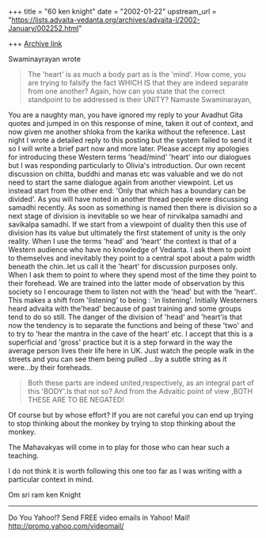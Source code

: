 +++
title = "60 ken knight"
date = "2002-01-22"
upstream_url = "https://lists.advaita-vedanta.org/archives/advaita-l/2002-January/002252.html"

+++
[Archive link](https://lists.advaita-vedanta.org/archives/advaita-l/2002-January/002252.html)

Swaminayrayan wrote

> The 'heart' is as much a body part as is the 'mind'.
> How come, you are trying to falsify the fact WHICH
> IS
> that they are indeed separate from one another?
> Again,
> how can you state that the correct standpoint to be
> addressed is their UNITY?
Namaste Swaminarayan,

You are a naughty man, you have ignored my reply to
your Avadhut Gita quotes and jumped in on this
response of mine, taken it out of context, and now
given me another shloka from the karika without the
reference. Last night I wrote a detailed reply to this
posting but the system failed to send it so I will
write a brief part now and more later.
Please accept my apologies for introducing these
Western terms 'head/mind' 'heart' into our dialogues
but I was responding particularly to Olivia's
introduction.
Our own recent discussion on chitta, buddhi and manas
etc was valuable and we do not need to start the same
dialogue again from another viewpoint.
Let us instead start from the other end:
'Only that which has a boundary can be divided'.  As
you will have noted in another thread people were
discussing samadhi recently. As soon as something is
named then there is division so a next stage of
division is inevitable so we hear of nirvikalpa
samadhi and savikalpa samadhi.
If we start from a viewpoint of duality then this use
of division has its value but ultimately the first
statement of unity is the only reality.
When I use the terms 'head' and 'heart' the context is
that of a Western audience who have no knowledge of
Vedanta. I ask them to point to themselves and
inevitably they point to a central spot about a palm
width beneath the chin..let us call it the 'heart' for
discussion purposes only. When I ask them to point to
where they spend most of the time they point to their
forehead. We are trained into the latter mode of
observation by this society so I encourage them to
listen not with the 'head' but with the 'heart'. This
makes a shift from 'listening' to being : 'in
listening'.
Initially Westerners heard advaita with the'head'
because of past training and some groups tend to do so
still.
The danger of the division of 'head' and 'heart'is
that now the tendency is to separate the functions and
being of these 'two' and to try to 'hear the mantra in
the cave of the heart' etc.
I accept that this is a superficial and 'gross'
practice but it is a step forward in the way the
average person lives their life here in UK. Just watch
the people walk in the streets and you can see them
being pulled ...by a subtle string as it were...by
their foreheads.
>
> Both these parts are indeed united,respectively, as
> an
> integral part of this 'BODY'.Is that not so? And
> from
> the Advaitic point of view ,BOTH THESE ARE TO BE
NEGATED!


Of course but by whose effort? If you are not careful
you can end up trying to stop thinking about the
monkey by trying to stop thinking about the monkey.

The Mahavakyas will come in to play for those who can
hear such a teaching.

I do not think it is worth following this one too far
as I was writing with a particular context in mind.

Om sri ram
ken Knight



__________________________________________________
Do You Yahoo!?
Send FREE video emails in Yahoo! Mail!
http://promo.yahoo.com/videomail/

